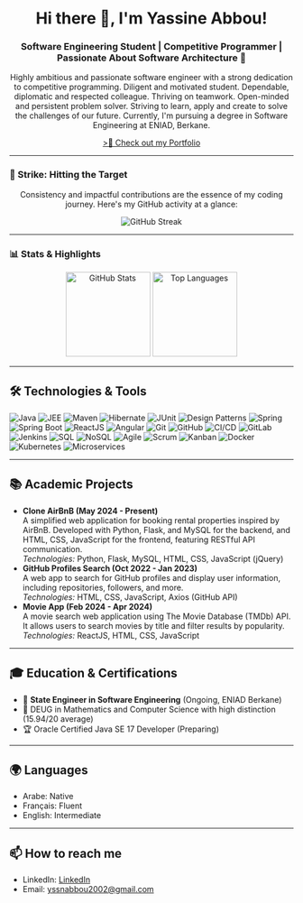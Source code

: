 <h1 align="center">Hi there 👋, I'm Yassine Abbou!</h1>

<h3 align="center">Software Engineering Student | Competitive Programmer | Passionate About Software Architecture 🚀</h3>

<p align="center">
  Highly ambitious and passionate software engineer with a strong dedication to competitive programming. Diligent and motivated student. Dependable, diplomatic and respected colleague.   
  Thriving on teamwork. Open-minded and persistent problem solver. Striving to learn, apply and create to solve the challenges of our future.
  Currently, I'm pursuing a degree in Software Engineering at ENIAD, Berkane.
</p>

<p align="center">
  <a href="https://yassineab.netlify.app/" target="_blank" rel="noopener noreferrer">>🔗 Check out my Portfolio</a>
</p>

<hr>

 ### 🚀 Strike: Hitting the Target

<div align="center">
  <p>Consistency and impactful contributions are the essence of my coding journey. Here's my GitHub activity at a glance:</p>
  <img src="https://github-readme-streak-stats.herokuapp.com/?user=yassineab53&theme=dracula&hide_border=false" alt="GitHub Streak" />
</div>

---

### 📊 Stats & Highlights
<div align="center">
  <img src="https://github-readme-stats.vercel.app/api?username=yassineab53&hide_title=false&hide_rank=false&show_icons=true&include_all_commits=true&count_private=true&disable_animations=false&theme=dracula&locale=en&hide_border=false" height="150" alt="GitHub Stats" />
  <img src="https://github-readme-stats.vercel.app/api/top-langs/?username=yassineab53&layout=compact&theme=dracula&hide_border=false" height="150" alt="Top Languages" />
</div>

---

<h2>🛠️ Technologies & Tools</h2>
<p>
   <img src="https://img.shields.io/badge/Java-ED8B00?style=for-the-badge&logo=java&logoColor=white" alt="Java">
  <img src="https://img.shields.io/badge/JEE-007396?style=for-the-badge&logo=java&logoColor=white" alt="JEE">
  <img src="https://img.shields.io/badge/Maven-C71A36?style=for-the-badge&logo=apache-maven&logoColor=white" alt="Maven">
  <img src="https://img.shields.io/badge/Hibernate-59666C?style=for-the-badge&logo=hibernate&logoColor=white" alt="Hibernate">
  <img src="https://img.shields.io/badge/JUnit-25A162?style=for-the-badge&logo=junit5&logoColor=white" alt="JUnit">
  <img src="https://img.shields.io/badge/Design%20Patterns-00599C?style=for-the-badge&logo=design-patterns&logoColor=white" alt="Design Patterns">
  <img src="https://img.shields.io/badge/Spring-6DB33F?style=for-the-badge&logo=spring&logoColor=white" alt="Spring">
  <img src="https://img.shields.io/badge/Spring%20Boot-6DB33F?style=for-the-badge&logo=spring-boot&logoColor=white" alt="Spring Boot">
  <img src="https://img.shields.io/badge/ReactJS-61DAFB?style=for-the-badge&logo=react&logoColor=black" alt="ReactJS">
  <img src="https://img.shields.io/badge/Angular-DD0031?style=for-the-badge&logo=angular&logoColor=white" alt="Angular">
  <img src="https://img.shields.io/badge/Git-F05032?style=for-the-badge&logo=git&logoColor=white" alt="Git">
  <img src="https://img.shields.io/badge/GitHub-181717?style=for-the-badge&logo=github&logoColor=white" alt="GitHub">
  <img src="https://img.shields.io/badge/CI%2FCD-4285F4?style=for-the-badge&logo=ci-cd&logoColor=white" alt="CI/CD">
  <img src="https://img.shields.io/badge/GitLab-FCA121?style=for-the-badge&logo=gitlab&logoColor=white" alt="GitLab">
  <img src="https://img.shields.io/badge/Jenkins-D24939?style=for-the-badge&logo=jenkins&logoColor=white" alt="Jenkins">
  <img src="https://img.shields.io/badge/SQL-003B57?style=for-the-badge&logo=postgresql&logoColor=white" alt="SQL">
  <img src="https://img.shields.io/badge/NoSQL-4DB33D?style=for-the-badge&logo=nosql&logoColor=white" alt="NoSQL">
  <img src="https://img.shields.io/badge/Agile-FFC107?style=for-the-badge&logo=agile&logoColor=white" alt="Agile">
  <img src="https://img.shields.io/badge/Scrum-0052CC?style=for-the-badge&logo=scrum&logoColor=white" alt="Scrum">
  <img src="https://img.shields.io/badge/Kanban-00875A?style=for-the-badge&logo=kanban&logoColor=white" alt="Kanban">
  <img src="https://img.shields.io/badge/Docker-2496ED?style=for-the-badge&logo=docker&logoColor=white" alt="Docker">
  <img src="https://img.shields.io/badge/Kubernetes-326CE5?style=for-the-badge&logo=kubernetes&logoColor=white" alt="Kubernetes">
  <img src="https://img.shields.io/badge/Microservices-FF2D20?style=for-the-badge&logo=microservices&logoColor=white" alt="Microservices">
</p>

<hr>

<h2>📚 Academic Projects</h2>

<ul>
  <li>
    <strong>Clone AirBnB (May 2024 - Present)</strong><br>
    A simplified web application for booking rental properties inspired by AirBnB. Developed with Python, Flask, and MySQL for the backend, and HTML, CSS, JavaScript for the frontend, featuring RESTful API communication.<br>
    <em>Technologies:</em> Python, Flask, MySQL, HTML, CSS, JavaScript (jQuery)
  </li>
  <li>
    <strong>GitHub Profiles Search (Oct 2022 - Jan 2023)</strong><br>
    A web app to search for GitHub profiles and display user information, including repositories, followers, and more.<br>
    <em>Technologies:</em> HTML, CSS, JavaScript, Axios (GitHub API)
  </li>
  <li>
    <strong>Movie App (Feb 2024 - Apr 2024)</strong><br>
    A movie search web application using The Movie Database (TMDb) API. It allows users to search movies by title and filter results by popularity.<br>
    <em>Technologies:</em> ReactJS, HTML, CSS, JavaScript
  </li>
</ul>

<hr>

<h2>🎓 Education & Certifications</h2>
<ul>
  <li>📖 <strong>State Engineer in Software Engineering</strong> (Ongoing, ENIAD Berkane)</li>
  <li>📜 DEUG in Mathematics and Computer Science with high distinction (15.94/20 average)</li>
  <li>🏆 Oracle Certified Java SE 17 Developer (Preparing)</li>
</ul>

<hr>

<h2>🌍 Languages</h2>
<ul>
  <li>Arabe: Native</li>
  <li>Français: Fluent</li>
  <li>English: Intermediate</li>
</ul>

<hr>

<h2>📫 How to reach me</h2>
<ul>
  <li>LinkedIn: <a href="https://www.linkedin.com/in/yassine-a-21a47024a/" target="_blank">LinkedIn</a></li>
  <li>Email: <a href="mailto:yssnabbou2002@gmail.com">yssnabbou2002@gmail.com</a></li>
</ul>
